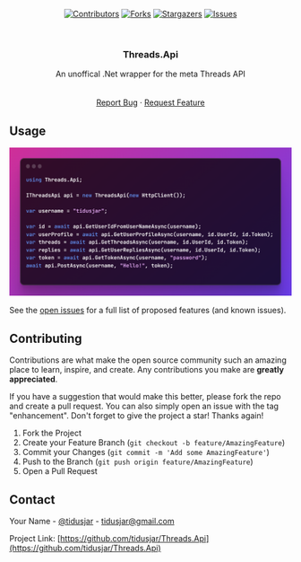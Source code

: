 <a name="readme-top"></a>

<div align="center">

[![Contributors][contributors-shield]][contributors-url]
[![Forks][forks-shield]][forks-url]
[![Stargazers][stars-shield]][stars-url]
[![Issues][issues-shield]][issues-url]

</div>

<br />
<div align="center">




<h3 align="center">Threads.Api</h3>

  <p align="center">
    An unoffical .Net wrapper for the meta Threads API
    <br />
    <!-- <a href="https://github.com/tidusjar/Threads.Api"><strong>Explore the docs »</strong></a> -->
    <br />
    <br />
    <!-- <a href="https://github.com/tidusjar/Threads.Api">View Demo</a> -->
    <a href="https://github.com/tidusjar/Threads.Api/issues">Report Bug</a>
    ·
    <a href="https://github.com/tidusjar/Threads.Api/issues">Request Feature</a>
  </p>
</div>

## Usage

<!-- [![Product Name Screen Shot][product-screenshot]](https://example.com) -->
 
  <img src="assets/example.png">
  





<!-- ### Built With -->

<!-- * [![Next][Next.js]][Next-url]
* [![React][React.js]][React-url]
* [![Vue][Vue.js]][Vue-url]
* [![Angular][Angular.io]][Angular-url]
* [![Svelte][Svelte.dev]][Svelte-url]
* [![Laravel][Laravel.com]][Laravel-url]
* [![Bootstrap][Bootstrap.com]][Bootstrap-url]
* [![JQuery][JQuery.com]][JQuery-url] -->


See the [open issues](https://github.com/tidusjar/Threads.Api/issues) for a full list of proposed features (and known issues).




<!-- CONTRIBUTING -->
## Contributing

Contributions are what make the open source community such an amazing place to learn, inspire, and create. Any contributions you make are **greatly appreciated**.

If you have a suggestion that would make this better, please fork the repo and create a pull request. You can also simply open an issue with the tag "enhancement".
Don't forget to give the project a star! Thanks again!

1. Fork the Project
2. Create your Feature Branch (`git checkout -b feature/AmazingFeature`)
3. Commit your Changes (`git commit -m 'Add some AmazingFeature'`)
4. Push to the Branch (`git push origin feature/AmazingFeature`)
5. Open a Pull Request









<!-- CONTACT -->
## Contact

Your Name - [@tidusjar](https://twitter.com/@tidusjar) - tidusjar@gmail.com

Project Link: [https://github.com/tidusjar/Threads.Api](https://github.com/tidusjar/Threads.Api)





<!-- MARKDOWN LINKS & IMAGES -->
<!-- https://www.markdownguide.org/basic-syntax/#reference-style-links -->
[contributors-shield]: https://img.shields.io/github/contributors/tidusjar/Threads.Api.svg?style=for-the-badge
[contributors-url]: https://github.com/tidusjar/Threads.Api/graphs/contributors
[forks-shield]: https://img.shields.io/github/forks/tidusjar/Threads.Api.svg?style=for-the-badge
[forks-url]: https://github.com/tidusjar/Threads.Api/network/members
[stars-shield]: https://img.shields.io/github/stars/tidusjar/Threads.Api.svg?style=for-the-badge
[stars-url]: https://github.com/tidusjar/Threads.Api/stargazers
[issues-shield]: https://img.shields.io/github/issues/tidusjar/Threads.Api.svg?style=for-the-badge
[issues-url]: https://github.com/tidusjar/Threads.Api/issues
[license-shield]: https://img.shields.io/github/license/tidusjar/Threads.Api.svg?style=for-the-badge
[license-url]: https://github.com/tidusjar/Threads.Api/blob/main/LICENSE.txt